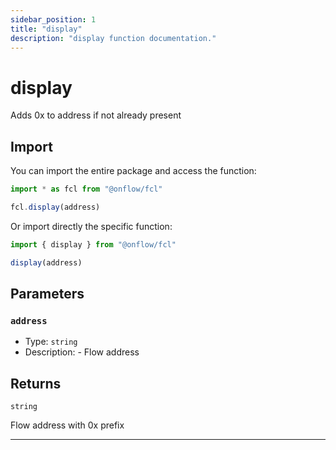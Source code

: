 ```yaml
---
sidebar_position: 1
title: "display"
description: "display function documentation."
---
```


<!-- THIS DOCUMENT IS AUTO-GENERATED FROM [onflow/fcl/../util-address/src/index.ts](https://github.com/onflow/fcl-js/tree/master/packages/fcl/../util-address/src/index.ts). DO NOT EDIT MANUALLY -->

# display

Adds 0x to address if not already present

## Import

You can import the entire package and access the function:

```typescript
import * as fcl from "@onflow/fcl"

fcl.display(address)
```

Or import directly the specific function:

```typescript
import { display } from "@onflow/fcl"

display(address)
```


## Parameters

### `address` 


- Type: `string`
- Description: - Flow address


## Returns

`string`


Flow address with 0x prefix

---